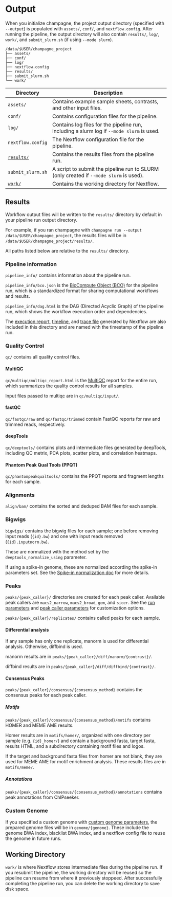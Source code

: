 # Output

When you initialize champagne, the project output directory (specified with
`--output`) is populated with `assets/`, `conf/`, and `nextflow.config`.
After running the pipeline, the output directory will also contain `results/`,
`log/`, `work/`, and `submit_slurm.sh` (if using `--mode slurm`).

```
/data/$USER/champagne_project
├── assets/
├── conf/
├── log/
├── nextflow.config
├── results/
├── submit_slurm.sh
└── work/
```

| Directory                     | Description                                                                               |
| ----------------------------- | ----------------------------------------------------------------------------------------- |
| `assets/`                     | Contains example sample sheets, contrasts, and other input files.                         |
| `conf/`                       | Contains configuration files for the pipeline.                                            |
| `log/`                        | Contains log files for the pipeline run, including a slurm log if `--mode slurm` is used. |
| `nextflow.config`             | The Nextflow configuration file for the pipeline.                                         |
| [`results/`](#results)        | Contains the results files from the pipeline run.                                         |
| `submit_slurm.sh`             | A script to submit the pipeline run to SLURM (only created if `--mode slurm` is used).    |
| [`work/`](#working-directory) | Contains the working directory for Nextflow.                                              |

## Results

Workflow output files will be written to the `results/` directory by default in your pipeline run output directory.

For example, if you ran champagne with `champagne run --output /data/$USER/champagne_project`, the results files will be in `/data/$USER/champagne_project/results/`.

All paths listed below are relative to the `results/` directory.

### Pipeline information

`pipeline_info/` contains information about the pipeline run.

`pipeline_info/bco.json` is the [BioCompute Object (BCO)](https://biocomputeobject.org/) for the pipeline run,
which is a standardized format for sharing computational workflows and results.

`pipeline_info/dag.html` is the DAG (Directed Acyclic Graph) of the pipeline
run, which shows the workflow execution order and dependencies.

The [execution
report](https://www.nextflow.io/docs/latest/reports.html#execution-report),
[timeline](https://www.nextflow.io/docs/latest/reports.html#execution-timeline),
and [trace file](https://www.nextflow.io/docs/latest/reports.html#trace-file)
generated by Nextflow are also included in this directory and are named with the
timestamp of the pipeline run.

### Quality Control

`qc/` contains all quality control files.

#### MultiQC

`qc/multiqc/multiqc_report.html` is the [MultiQC](https://seqera.io/multiqc/)
report for the entire run, which summarizes the quality control results for all
samples.

Input files passed to multiqc are in `qc/multiqc/input/`.

#### fastQC

`qc/fastqc/raw` and `qc/fastqc/trimmed` contain FastQC reports for raw and
trimmed reads, respectively.

#### deepTools

`qc/deeptools/` contains plots and intermediate files generated by deepTools,
including QC metrix, PCA plots, scatter plots, and correlation heatmaps.

#### Phantom Peak Qual Tools (PPQT)

`qc/phantompeakqualtools/` contains the PPQT reports and fragment lengths for
each sample.

### Alignments

`align/bam/` contains the sorted and deduped BAM files for each sample.

### Bigwigs

`bigwigs/` contains the bigwig files for each sample; one before removing input
reads (`{id}.bw`) and one with input reads removed (`{id}.inputnorm.bw`).

These are normalized with the method set by the `deeptools_normalize_using` parameter.

If using a spike-in genome, these are normalized according the spike-in
parameters set. See the [Spike-in normalization doc](spike-in.md) for more
details.

### Peaks

`peaks/{peak_caller}/` directories are created for each peak caller. Available
peak callers are `macs2_narrow`, `macs2_broad`, `gem`, and `sicer`. See the [run
parameters](params.md#run-control) and [peak caller
parameters](params.md#peak-caller) for customization options.

`peaks/{peak_caller}/replicates/` contains called peaks for each sample.

#### Differential analysis

If any sample has only one replicate, manorm is used for differential analysis.
Otherwise, diffbind is used.

manorm results are in `peaks/{peak_caller}/diff/manorm/{contrast}/`.

diffbind results are in `peaks/{peak_caller}/diff/diffbind/{contrast}/`.

#### Consensus Peaks

`peaks/{peak_caller}/consensus/{consensus_method}` contains the consensus peaks for each peak caller.

##### Motifs

`peaks/{peak_caller}/consensus/{consensus_method}/motifs` contains HOMER and MEME AME results.

Homer results are in `motifs/homer/`, organized with one directory per sample
(e.g. `{id}_homer/`) and contain a background fasta, target fasta, results HTML,
and a subdirectory containing motif files and logos.

If the target and background fasta files from homer are not blank, they are used
for MEME AME for motif enrichment analysis. These results files are in
`motifs/meme/`.

##### Annotations

`peaks/{peak_caller}/consensus/{consensus_method}/annotations` contains peak annotations from ChIPseeker.

### Custom Genome

If you specified a custom genome with [custom genome
parameters](params.md#custom-genome-options), the prepared genome files
will be in `genome/{genome}`. These include the genome BWA index, blacklist BWA
index, and a nextflow config file to reuse the genome in future runs.

## Working Directory

`work/` is where Nextflow stores intermediate files during the pipeline run.
If you resubmit the pipeline, the working directory will be reused so the
pipeline can resume from where it previously stoppeed. After successfully
completing the pipeline run, you can delete the working directory to save disk
space.

